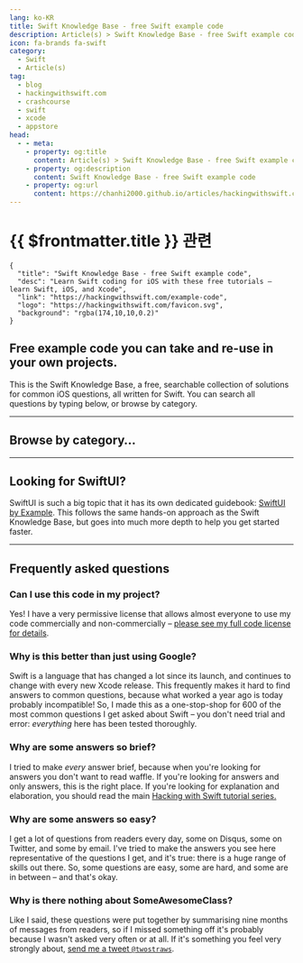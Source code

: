 ```yaml
---
lang: ko-KR
title: Swift Knowledge Base - free Swift example code
description: Article(s) > Swift Knowledge Base - free Swift example code
icon: fa-brands fa-swift
category:
  - Swift
  - Article(s)
tag: 
  - blog
  - hackingwithswift.com
  - crashcourse
  - swift
  - xcode
  - appstore
head:
  - - meta:
    - property: og:title
      content: Article(s) > Swift Knowledge Base - free Swift example code
    - property: og:description
      content: Swift Knowledge Base - free Swift example code
    - property: og:url
      content: https://chanhi2000.github.io/articles/hackingwithswift.com/example-code/
---
```


# {{ $frontmatter.title }} 관련

```component VPCard
{
  "title": "Swift Knowledge Base - free Swift example code",
  "desc": "Learn Swift coding for iOS with these free tutorials – learn Swift, iOS, and Xcode",
  "link": "https://hackingwithswift.com/example-code",
  "logo": "https://hackingwithswift.com/favicon.svg",
  "background": "rgba(174,10,10,0.2)"
}
```

## Free example code you can take and re-use in your own projects.

This is the Swift Knowledge Base, a free, searchable collection of solutions for common iOS questions, all written for Swift. You can search all questions by typing below, or browse by category.

---

## Browse by category…

<!-- 
<div class="kb-card"><a href="/example-code/accessibility">Accessibility</a></div><div class="kb-card"><a href="/example-code/arkit">ARKit</a></div><div class="kb-card"><a href="/example-code/arrays">Arrays</a></div><div class="kb-card"><a href="/example-code/calayer">CALayer</a></div><div class="kb-card"><a href="/example-code/catalyst">Catalyst</a></div><div class="kb-card"><a href="/example-code/core-graphics">Core Graphics</a></div><div class="kb-card"><a href="/example-code/core-haptics">Core Haptics</a></div><div class="kb-card"><a href="/example-code/cryptokit">CryptoKit</a></div><div class="kb-card"><a href="/example-code/games">Games</a></div><div class="kb-card"><a href="/example-code/language">Language</a></div><div class="kb-card"><a href="/example-code/libraries">Libraries</a></div><div class="kb-card"><a href="/example-code/location">Location</a></div><div class="kb-card"><a href="/example-code/media">Media</a></div><div class="kb-card"><a href="/example-code/naturallanguage">NaturalLanguage</a></div><div class="kb-card"><a href="/example-code/networking">Networking</a></div><div class="kb-card"><a href="/example-code/strings">Strings</a></div><div class="kb-card"><a href="/example-code/system">System</a></div><div class="kb-card"><a href="/example-code/testing">Testing</a></div><div class="kb-card"><a href="/example-code/uicolor">UIColor</a></div><div class="kb-card"><a href="/example-code/uikit">UIKit</a></div><div class="kb-card"><a href="/example-code/vision">Vision</a></div><div class="kb-card"><a href="/example-code/wkwebview">WKWebView</a></div><div class="kb-card"><a href="/example-code/xcode">Xcode</a></div> 
-->

---

## Looking for SwiftUI?

SwiftUI is such a big topic that it has its own dedicated guidebook: [SwiftUI by Example](/hackingwithswift.com/swiftui/README.md). This follows the same hands-on approach as the Swift Knowledge Base, but goes into much more depth to help you get started faster.

---

## Frequently asked questions

### Can I use this code in my project?

Yes! I have a very permissive license that allows almost everyone to use my code commercially and non-commercially – [please see my full code license for details](https://hackingwithswift.com/license).

### Why is this better than just using Google?

Swift is a language that has changed a lot since its launch, and continues to change with every new Xcode release. This frequently makes it hard to find answers to common questions, because what worked a year ago is today probably incompatible! So, I made this as a one-stop-shop for 600 of the most common questions I get asked about Swift – you don't need trial and error: *everything* here has been tested thoroughly.

### Why are some answers so brief?

I tried to make *every* answer brief, because when you're looking for answers you don't want to read waffle. If you're looking for answers and only answers, this is the right place. If you're looking for explanation and elaboration, you should read the main [Hacking with Swift tutorial series.](/hackingwithswift.com/read/README.md)

### Why are some answers so easy?

I get a lot of questions from readers every day, some on Disqus, some on Twitter, and some by email. I've tried to make the answers you see here representative of the questions I get, and it's true: there is a huge range of skills out there. So, some questions are easy, some are hard, and some are in between – and that's okay.

### Why is there nothing about SomeAwesomeClass?

Like I said, these questions were put together by summarising nine months of messages from readers, so if I missed something off it's probably because I wasn't asked very often or at all. If it's something you feel very strongly about, [<FontIcon icon="fa-brands fa-x-twitter"/>send me a tweet `@twostraws`](https://x.com/twostraws).


